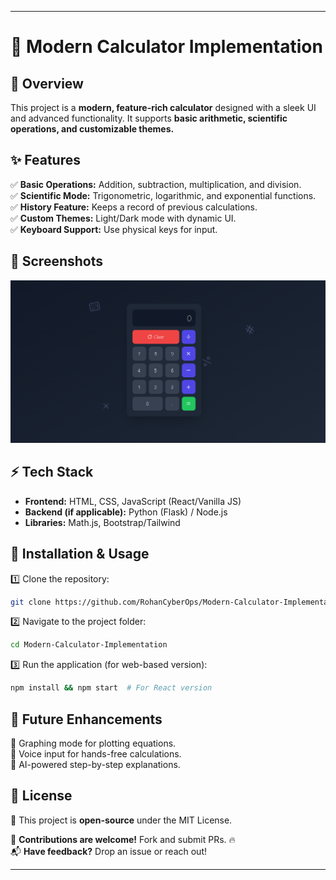 
---

# **🧮 Modern Calculator Implementation**  

## **📌 Overview**  
This project is a **modern, feature-rich calculator** designed with a sleek UI and advanced functionality. It supports **basic arithmetic, scientific operations, and customizable themes.**  

## **✨ Features**  
✅ **Basic Operations:** Addition, subtraction, multiplication, and division.  
✅ **Scientific Mode:** Trigonometric, logarithmic, and exponential functions.  
✅ **History Feature:** Keeps a record of previous calculations.  
✅ **Custom Themes:** Light/Dark mode with dynamic UI.  
✅ **Keyboard Support:** Use physical keys for input.  

## **📸 Screenshots**  
![Calculator UI](UI.png)  

## **⚡ Tech Stack**  
- **Frontend:** HTML, CSS, JavaScript (React/Vanilla JS)  
- **Backend (if applicable):** Python (Flask) / Node.js  
- **Libraries:** Math.js, Bootstrap/Tailwind  

## **🚀 Installation & Usage**  
1️⃣ Clone the repository:  
```bash
git clone https://github.com/RohanCyberOps/Modern-Calculator-Implementation.git
```
2️⃣ Navigate to the project folder:  
```bash
cd Modern-Calculator-Implementation
```
3️⃣ Run the application (for web-based version):  
```bash
npm install && npm start  # For React version
```


## **🎯 Future Enhancements**  
🔹 Graphing mode for plotting equations.  
🔹 Voice input for hands-free calculations.  
🔹 AI-powered step-by-step explanations.  

## **📜 License**  
🔗 This project is **open-source** under the MIT License.  

🚀 **Contributions are welcome!** Fork and submit PRs. 🔥  
📬 **Have feedback?** Drop an issue or reach out!  

---
